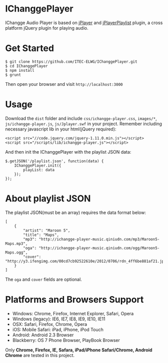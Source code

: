 IChanggePlayer
==============

IChangge Audio Player is based on [jPlayer](http://jplayer.org/) and [jPlayerPlaylist](http://jplayer.org/latest/demo-02-jPlayerPlaylist/) plugin, a cross platform jQuery plugin for playing audio.

# Get Started

    $ git clone https://github.com/ITEC-ELWG/IChanggePlayer.git
    $ cd IChanggePlayer
    $ npm install
    $ grunt

Then open your browser and visit `http://localhost:3000`

# Usage

Download the `dist` folder and include `css/ichangge-player.css`, `images/*`, `js/ichangge-player.js`, `js/Jplayer.swf` in your project. Remember including necessary javascript lib in your html(jQuery required):

    <script src="//code.jquery.com/jquery-1.11.0.min.js"></script>
    <script src="/scripts/lib/ichangge-player.js"></script>

And then init the IChanggePlayer with the playlist JSON data:

    $.getJSON('/playlist.json', function(data) {
        IChanggePlayer.init({
            playList: data
        });
    });

# About playlist JSON

The playlist JSON(must be an array) requires the data format below:

    [
        {
            "artist": "Maroon 5",
            "title": "Maps",
            "mp3": "http://ichangge-player-music.qiniudn.com/mp3/Maroon5-Maps.mp3",
            "oga": "http://ichangge-player-music.qiniudn.com/ogg/Maroon5-Maps.ogg",
            "cover": "http://y3.ifengimg.com/00cd7cb92522610e/2012/0706/rdn_4ff6be881af21.jpg"
        }
    ]

The `oga` and `cover` fields are optional.

# Platforms and Browsers Support

* Windows: Chrome, Firefox, Internet Explorer, Safari, Opera
* Windows (legacy): IE6, IE7, IE8, IE9, IE10, IE11
* OSX: Safari, Firefox, Chrome, Opera
* iOS: Mobile Safari: iPad, iPhone, iPod Touch
* Android: Android 2.3 Browser
* Blackberry: OS 7 Phone Browser, PlayBook Browser

Only **Chrome, Firefox, IE, Safara, iPad/iPhone Safari/Chrome, Android Chrome** are tested in this project.
